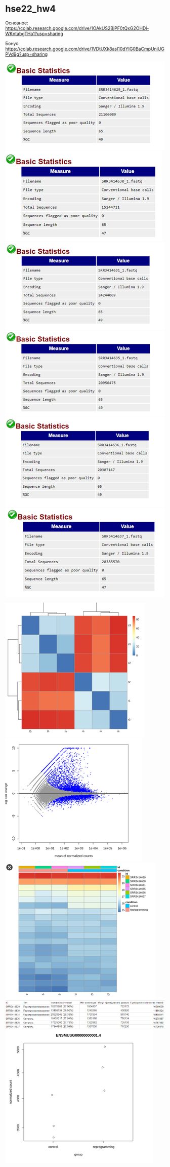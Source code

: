 # hse22_hw4

Основное:
https://colab.research.google.com/drive/1OAkUS2BjPF0tQxG2OHDi-WKntabgTHa1?usp=sharing

Бонус:
https://colab.research.google.com/drive/1VDtUXk8asl10dYIG0BaCmpUniUGPVd9g?usp=sharing

![img.png](screenshots/img.png)
![img_1.png](screenshots/img_1.png)
![img_2.png](screenshots/img_2.png)
![img_3.png](screenshots/img_3.png)
![img_4.png](screenshots/img_4.png)
![img_5.png](screenshots/img_5.png)

![img.png](screenshots/im.png)
![img_1.png](screenshots/im_1.png)
![img_2.png](screenshots/im_2.png)
![img_3.png](screenshots/im_3.png)
![img.png](screenshots/imgf.png)